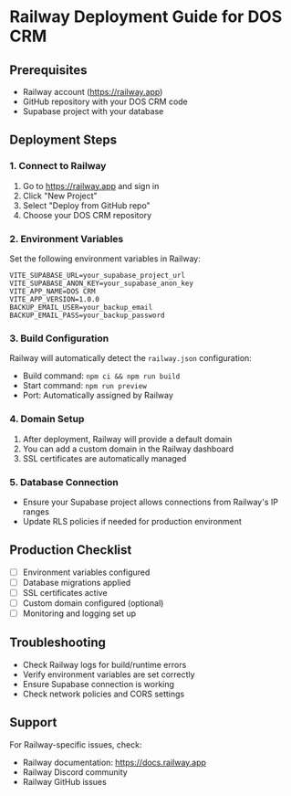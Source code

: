 # Railway Deployment Guide for DOS CRM

## Prerequisites
- Railway account (https://railway.app)
- GitHub repository with your DOS CRM code
- Supabase project with your database

## Deployment Steps

### 1. Connect to Railway
1. Go to https://railway.app and sign in
2. Click "New Project"
3. Select "Deploy from GitHub repo"
4. Choose your DOS CRM repository

### 2. Environment Variables
Set the following environment variables in Railway:

```
VITE_SUPABASE_URL=your_supabase_project_url
VITE_SUPABASE_ANON_KEY=your_supabase_anon_key
VITE_APP_NAME=DOS CRM
VITE_APP_VERSION=1.0.0
BACKUP_EMAIL_USER=your_backup_email
BACKUP_EMAIL_PASS=your_backup_password
```

### 3. Build Configuration
Railway will automatically detect the `railway.json` configuration:
- Build command: `npm ci && npm run build`
- Start command: `npm run preview`
- Port: Automatically assigned by Railway

### 4. Domain Setup
1. After deployment, Railway will provide a default domain
2. You can add a custom domain in the Railway dashboard
3. SSL certificates are automatically managed

### 5. Database Connection
- Ensure your Supabase project allows connections from Railway's IP ranges
- Update RLS policies if needed for production environment

## Production Checklist
- [ ] Environment variables configured
- [ ] Database migrations applied
- [ ] SSL certificates active
- [ ] Custom domain configured (optional)
- [ ] Monitoring and logging set up

## Troubleshooting
- Check Railway logs for build/runtime errors
- Verify environment variables are set correctly
- Ensure Supabase connection is working
- Check network policies and CORS settings

## Support
For Railway-specific issues, check:
- Railway documentation: https://docs.railway.app
- Railway Discord community
- Railway GitHub issues